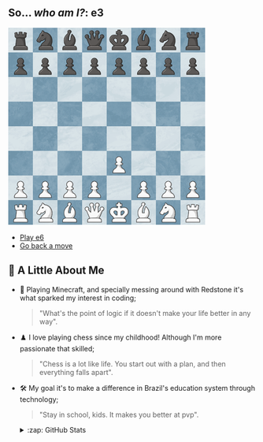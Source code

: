 ## So... *who am I?*: e3
<img src="https://raw.githubusercontent.com/slaywithoutd/slaywithoutd/main/e3board.png" alt="Chess Board e3" width="400"/>

- [Play e6](e6.md)
- [Go back a move](README.md)



## 🏹 A Little About Me
- 🌌 Playing Minecraft, and specially messing around with Redstone it's what sparked my interest in coding;
  > "What's the point of logic if it doesn't make your life better in any way".
- ♟️ I love playing chess since my childhood! Although I'm more passionate that skilled;
  > "Chess is a lot like life. You start out with a plan, and then everything falls apart".
- 🛠 My goal it's to make a difference in Brazil's education system through technology;
  > "Stay in school, kids. It makes you better at pvp".
   <details>
  <summary>:zap: GitHub Stats</summary>

